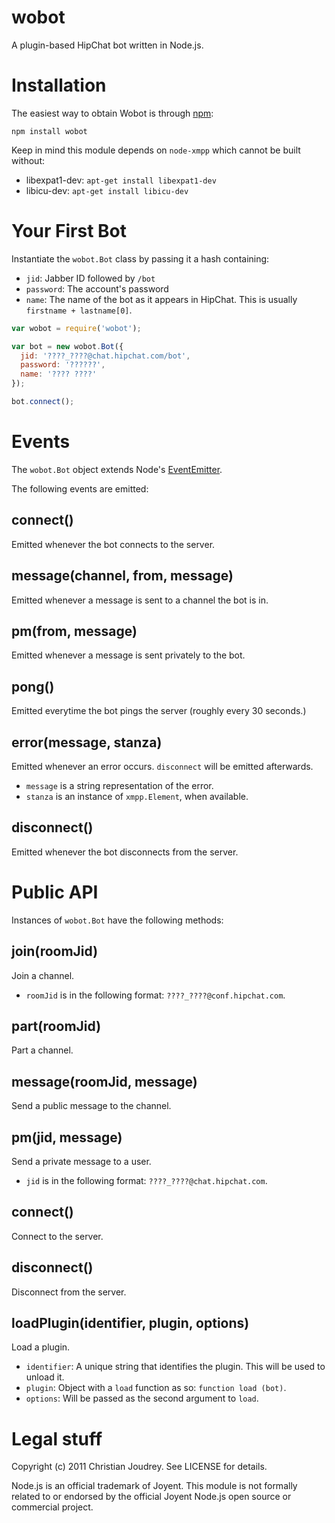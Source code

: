 # wobot

A plugin-based HipChat bot written in Node.js.

# Installation

The easiest way to obtain Wobot is through [npm](http://npmjs.org/):

    npm install wobot

Keep in mind this module depends on `node-xmpp` which cannot be built without:

 - libexpat1-dev: `apt-get install libexpat1-dev`
 - libicu-dev: `apt-get install libicu-dev`

# Your First Bot

Instantiate the `wobot.Bot` class by passing it a hash containing:

  - `jid`: Jabber ID followed by `/bot`
  - `password`: The account's password
  - `name`: The name of the bot as it appears in HipChat. This is usually `firstname + lastname[0]`.

```javascript
var wobot = require('wobot');

var bot = new wobot.Bot({
  jid: '????_????@chat.hipchat.com/bot',
  password: '??????',
  name: '???? ????'
});

bot.connect();
```

# Events

The `wobot.Bot` object extends Node's [EventEmitter](http://nodejs.org/docs/v0.4.7/api/all.html#events.EventEmitter).

The following events are emitted:

## connect()
Emitted whenever the bot connects to the server.

## message(channel, from, message)
Emitted whenever a message is sent to a channel the bot is in.

## pm(from, message)
Emitted whenever a message is sent privately to the bot.

## pong()
Emitted everytime the bot pings the server (roughly every 30 seconds.)

## error(message, stanza)
Emitted whenever an error occurs. `disconnect` will be emitted afterwards.

 - `message` is a string representation of the error.
 - `stanza` is an instance of `xmpp.Element`, when available.

## disconnect()
Emitted whenever the bot disconnects from the server.

# Public API

Instances of `wobot.Bot` have the following methods:

## join(roomJid)
Join a channel.

 - `roomJid` is in the following format: `????_????@conf.hipchat.com`.

## part(roomJid)
Part a channel.

## message(roomJid, message)
Send a public message to the channel.

## pm(jid, message)
Send a private message to a user.

 - `jid` is in the following format: `????_????@chat.hipchat.com`.

## connect()
Connect to the server.

## disconnect()
Disconnect from the server.

## loadPlugin(identifier, plugin, options)
Load a plugin.

 - `identifier`: A unique string that identifies the plugin. This will be used to unload it.
 - `plugin`: Object with a `load` function as so: `function load (bot)`.
 - `options`: Will be passed as the second argument to `load`.

# Legal stuff

Copyright (c) 2011 Christian Joudrey. See LICENSE for details.

Node.js is an official trademark of Joyent. This module is not formally related to or endorsed by the official Joyent Node.js open source or commercial project.
